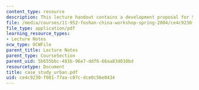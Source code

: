 ```yaml
---
content_type: resource
description: This lecture handout contains a development proposal for Singapore.
file: /media/courses/11-952-foshan-china-workshop-spring-2004/ce4c9230f08177aac07cdce0c56e0434_case_study_urban.pdf
file_type: application/pdf
learning_resource_types:
- Lecture Notes
ocw_type: OCWFile
parent_title: Lecture Notes
parent_type: CourseSection
parent_uid: 5b655bbc-481b-96e7-ddf6-66aa83d038bd
resourcetype: Document
title: case_study_urban.pdf
uid: ce4c9230-f081-77aa-c07c-dce0c56e0434
---
```


